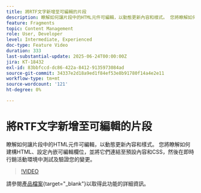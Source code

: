 ```yaml
---
title: 將RTF文字新增至可編輯的片段
description: 瞭解如何讓片段中的HTML元件可編輯，以動態更新內容和樣式。 您將瞭解如何建構HTML、設定內嵌可編輯欄位，並將它們連結至預設內容和CSS，然後在即時行銷活動環境中測試及驗證您的變更。
feature: Fragments
topic: Content Management
role: User, Developer
level: Intermediate, Experienced
doc-type: Feature Video
duration: 333
last-substantial-update: 2025-06-24T00:00:00Z
jira: KT-18432
exl-id: 83bbfccd-dc86-422a-8412-9135973084ad
source-git-commit: 34337e2d18a9ed1f84ef53e8b91780f14a4e2e11
workflow-type: tm+mt
source-wordcount: '121'
ht-degree: 0%

---
```



# 將RTF文字新增至可編輯的片段

瞭解如何讓片段中的HTML元件可編輯，以動態更新內容和樣式。 您將瞭解如何建構HTML、設定內嵌可編輯欄位，並將它們連結至預設內容和CSS，然後在即時行銷活動環境中測試及驗證您的變更。

>[!VIDEO](https://video.tv.adobe.com/v/3464379/?learn=on&enablevpops&captions=chi_hant)

請參閱[產品檔案](https://experienceleague.adobe.com/zh-hant/docs/journey-optimizer/using/content-management/fragments/customizable-fragments){target="_blank"}以取得此功能的詳細資訊。
